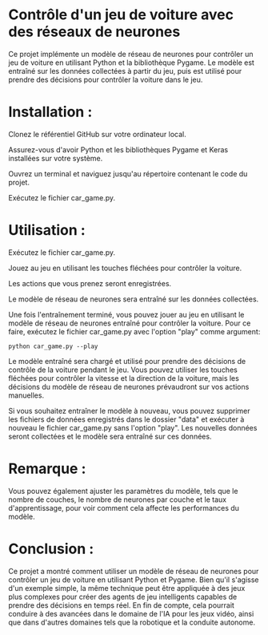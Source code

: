 # Contrôle d'un jeu de voiture avec des réseaux de neurones

Ce projet implémente un modèle de réseau de neurones pour contrôler un jeu de voiture en utilisant Python et la bibliothèque Pygame. Le modèle est entraîné sur les données collectées à partir du jeu, puis est utilisé pour prendre des décisions pour contrôler la voiture dans le jeu.

# Installation :
Clonez le référentiel GitHub sur votre ordinateur local.

Assurez-vous d'avoir Python et les bibliothèques Pygame et Keras installées sur votre système.

Ouvrez un terminal et naviguez jusqu'au répertoire contenant le code du projet.

Exécutez le fichier car_game.py.

# Utilisation :

Exécutez le fichier car_game.py.

Jouez au jeu en utilisant les touches fléchées pour contrôler la voiture.

Les actions que vous prenez seront enregistrées.

Le modèle de réseau de neurones sera entraîné sur les données collectées.

Une fois l'entraînement terminé, vous pouvez jouer au jeu en utilisant le modèle de réseau de neurones entraîné pour contrôler la voiture. Pour ce faire, exécutez le fichier car_game.py avec l'option "play" comme argument:

    python car_game.py --play

Le modèle entraîné sera chargé et utilisé pour prendre des décisions de contrôle de la voiture pendant le jeu. Vous pouvez utiliser les touches fléchées pour contrôler la vitesse et la direction de la voiture, mais les décisions du modèle de réseau de neurones prévaudront sur vos actions manuelles.

Si vous souhaitez entraîner le modèle à nouveau, vous pouvez supprimer les fichiers de données enregistrés dans le dossier "data" et exécuter à nouveau le fichier car_game.py sans l'option "play". Les nouvelles données seront collectées et le modèle sera entraîné sur ces données.

# Remarque : 

Vous pouvez également ajuster les paramètres du modèle, tels que le nombre de couches, le nombre de neurones par couche et le taux d'apprentissage, pour voir comment cela affecte les performances du modèle.

# Conclusion :
Ce projet a montré comment utiliser un modèle de réseau de neurones pour contrôler un jeu de voiture en utilisant Python et Pygame. Bien qu'il s'agisse d'un exemple simple, la même technique peut être appliquée à des jeux plus complexes pour créer des agents de jeu intelligents capables de prendre des décisions en temps réel. En fin de compte, cela pourrait conduire à des avancées dans le domaine de l'IA pour les jeux vidéo, ainsi que dans d'autres domaines tels que la robotique et la conduite autonome.




